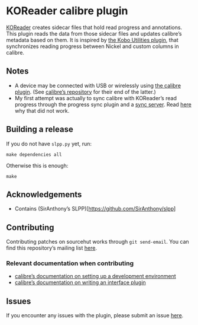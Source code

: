 # KOReader calibre plugin

[KOReader](https://koreader.rocks/) creates sidecar files that hold read progress and annotations. This plugin reads the data from those sidecar files and updates calibre’s metadata based on them. It is inspired by [the Kobo Utilities plugin](https://www.mobileread.com/forums/showthread.php?t=215339), that synchronizes reading progress between Nickel and custom columns in calibre.

## Notes

- A device may be connected with USB or wirelessly using [the calibre plugin](https://github.com/koreader/koreader/tree/master/plugins/calibre.koplugin). (See [calibre’s repository](https://github.com/kovidgoyal/calibre/tree/master/src/calibre/devices/smart_device_app) for their end of the latter.)
- My first attempt was actually to sync calibre with KOReader’s read progress through the progress sync plugin and a [sync server](https://github.com/koreader/koreader-sync-server). Read [here](https://github.com/koreader/koreader/issues/6399#issuecomment-721826362) why that did not work.

## Building a release

If you do not have `slpp.py` yet, run:

```shell
make dependencies all
```

Otherwise this is enough:

```shell
make
```

## Acknowledgements

- Contains (SirAnthony’s SLPP)[https://github.com/SirAnthony/slpp]

## Contributing

Contributing patches on sourcehut works through `git send-email`. You can find this repository’s mailing list [here](https://lists.sr.ht/~harmtemolder/koreader-calibre-plugin).

### Relevant documentation when contributing

- [calibre’s documentation on setting up a development environment](https://manual.calibre-ebook.com/develop.html)
- [calibre’s documentation on writing an interface plugin](https://manual.calibre-ebook.com/creating_plugins.html#a-user-interface-plugin)

## Issues

If you encounter any issues with the plugin, please submit an issue <a href="https://todo.sr.ht/~harmtemolder/koreader-calibre-plugin">here</a>.
